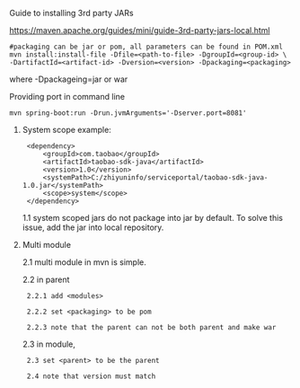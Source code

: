 Guide to installing 3rd party JARs

https://maven.apache.org/guides/mini/guide-3rd-party-jars-local.html
	
	#packaging can be jar or pom, all parameters can be found in POM.xml
	mvn install:install-file -Dfile=<path-to-file> -DgroupId=<group-id> \
	-DartifactId=<artifact-id> -Dversion=<version> -Dpackaging=<packaging>
	
where -Dpackageing=jar or war

Providing port in command line

	mvn spring-boot:run -Drun.jvmArguments='-Dserver.port=8081'
	
	
	
1. System scope example:

		<dependency>
			<groupId>com.taobao</groupId>
			<artifactId>taobao-sdk-java</artifactId>
			<version>1.0</version>
			<systemPath>C:/zhiyuninfo/serviceportal/taobao-sdk-java-1.0.jar</systemPath>
			<scope>system</scope>
		</dependency>

	1.1 system scoped jars do not package into jar by default. To solve this issue, add the jar into local repository.	
		
		
2. Multi module

	2.1 multi module in mvn is simple.
	
	2.2 in parent 
	
		2.2.1 add <modules>
		
		2.2.2 set <packaging> to be pom
	
		2.2.3 note that the parent can not be both parent and make war
		
	2.3 in module,
	
		2.3 set <parent> to be the parent
		
		2.4 note that version must match